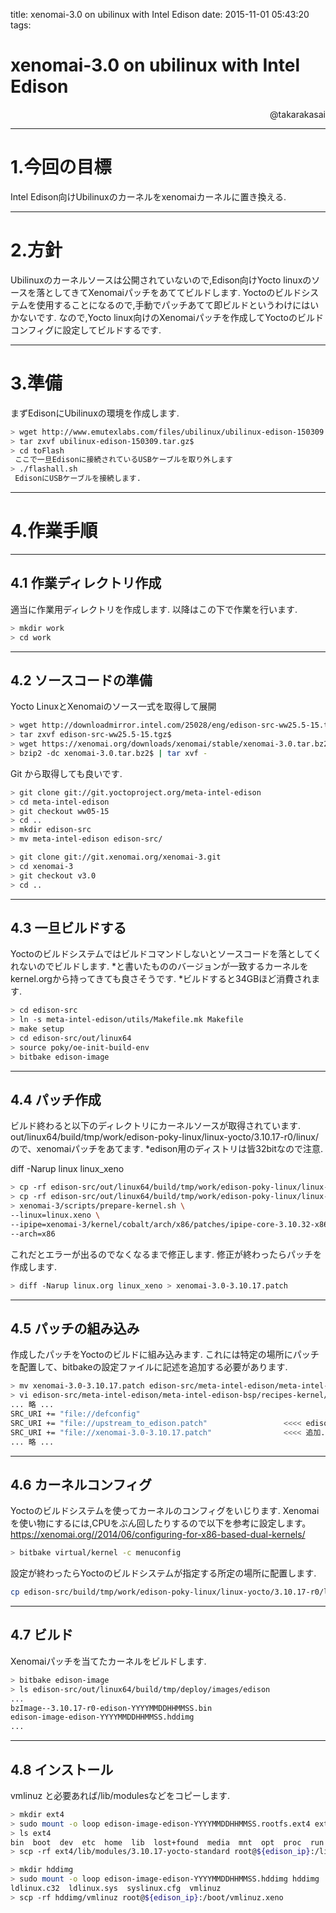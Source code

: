 title: xenomai-3.0 on ubilinux with Intel Edison
date: 2015-11-01 05:43:20
tags:

# xenomai-3.0 on ubilinux with Intel Edison

<div style="text-align: right;">
@takarakasai
</div>

---


# 1.今回の目標

Intel Edison向けUbilinuxのカーネルをxenomaiカーネルに置き換える.

---

# 2.方針

Ubilinuxのカーネルソースは公開されていないので,Edison向けYocto linuxのソースを落としてきてXenomaiパッチをあててビルドします.
Yoctoのビルドシステムを使用することになるので,手動でパッチあてて即ビルドというわけにはいかないです.
なので,Yocto linux向けのXenomaiパッチを作成してYoctoのビルドコンフィグに設定してビルドするです.

---

# 3.準備

まずEdisonにUbilinuxの環境を作成します.

```bash
> wget http://www.emutexlabs.com/files/ubilinux/ubilinux-edison-150309.tar.gz
> tar zxvf ubilinux-edison-150309.tar.gz$
> cd toFlash
 ここで一旦Edisonに接続されているUSBケーブルを取り外します
> ./flashall.sh
 EdisonにUSBケーブルを接続します.
```

---

# 4.作業手順

---

## 4.1 作業ディレクトリ作成

適当に作業用ディレクトリを作成します.
以降はこの下で作業を行います.

```bash
> mkdir work
> cd work
```

---

## 4.2 ソースコードの準備

Yocto LinuxとXenomaiのソース一式を取得して展開

```bash
> wget http://downloadmirror.intel.com/25028/eng/edison-src-ww25.5-15.tgz
> tar zxvf edison-src-ww25.5-15.tgz$
> wget https://xenomai.org/downloads/xenomai/stable/xenomai-3.0.tar.bz2
> bzip2 -dc xenomai-3.0.tar.bz2$ | tar xvf -
```

Git から取得しても良いです.

```bash
> git clone git://git.yoctoproject.org/meta-intel-edison
> cd meta-intel-edison
> git checkout ww05-15
> cd ..
> mkdir edison-src
> mv meta-intel-edison edison-src/

> git clone git://git.xenomai.org/xenomai-3.git
> cd xenomai-3
> git checkout v3.0
> cd ..
```

---

## 4.3 一旦ビルドする

Yoctoのビルドシステムではビルドコマンドしないとソースコードを落としてくれないのでビルドします.
*と書いたもののバージョンが一致するカーネルをkernel.orgから持ってきても良さそうです.
*ビルドすると34GBほど消費されます.

```bash
> cd edison-src
> ln -s meta-intel-edison/utils/Makefile.mk Makefile
> make setup
> cd edison-src/out/linux64
> source poky/oe-init-build-env
> bitbake edison-image
```

---

## 4.4 パッチ作成

ビルド終わると以下のディレクトリにカーネルソースが取得されています.
out/linux64/build/tmp/work/edison-poky-linux/linux-yocto/3.10.17-r0/linux/
ので、xenomaiパッチをあてます.
*edison用のディストリは皆32bitなので注意.

diff -Narup linux linux_xeno

```bash
> cp -rf edison-src/out/linux64/build/tmp/work/edison-poky-linux/linux-yocto/3.10.17-r0/linux/ ./linux.org
> cp -rf edison-src/out/linux64/build/tmp/work/edison-poky-linux/linux-yocto/3.10.17-r0/linux/ ./linux.xeno
> xenomai-3/scripts/prepare-kernel.sh \
--linux=linux.xeno \
--ipipe=xenomai-3/kernel/cobalt/arch/x86/patches/ipipe-core-3.10.32-x86-6.patch \
--arch=x86
```

これだとエラーが出るのでなくなるまで修正します.
修正が終わったらパッチを作成します.

```bash
> diff -Narup linux.org linux_xeno > xenomai-3.0-3.10.17.patch
```
---

## 4.5 パッチの組み込み
作成したパッチをYoctoのビルドに組み込みます.
これには特定の場所にパッチを配置して、bitbakeの設定ファイルに記述を追加する必要があります.

```bash
> mv xenomai-3.0-3.10.17.patch edison-src/meta-intel-edison/meta-intel-edison-bsp/recipes-kernel/linux/files/
> vi edison-src/meta-intel-edison/meta-intel-edison-bsp/recipes-kernel/linux/linux-yocto_3.10.bbappend
... 略 ...
SRC_URI += "file://defconfig"
SRC_URI += "file://upstream_to_edison.patch"                 <<<< edison向けのパッチ
SRC_URI += "file://xenomai-3.0-3.10.17.patch"                <<<< 追加.xenomaiパッチ
... 略 ...
```

---

## 4.6 カーネルコンフィグ

Yoctoのビルドシステムを使ってカーネルのコンフィグをいじります.
Xenomaiを使い物にするには,CPUをぶん回したりするので以下を参考に設定します。
https://xenomai.org//2014/06/configuring-for-x86-based-dual-kernels/

```bash
> bitbake virtual/kernel -c menuconfig
```

設定が終わったらYoctoのビルドシステムが指定する所定の場所に配置します.

```bash
cp edison-src/build/tmp/work/edison-poky-linux/linux-yocto/3.10.17-r0/linux-edison-standard-build/.config ../../../meta-intel-edison/meta-intel-edison-bsp/recipes-kernel/linux/files/defconfig
```

---

## 4.7 ビルド

Xenomaiパッチを当てたカーネルをビルドします.

```bash
> bitbake edison-image
> ls edison-src/out/linux64/build/tmp/deploy/images/edison
...
bzImage--3.10.17-r0-edison-YYYYMMDDHHMMSS.bin
edison-image-edison-YYYYMMDDHHMMSS.hddimg
...
```

---

## 4.8 インストール

vmlinuz と必要あれば/lib/modulesなどをコピーします.

```bash
> mkdir ext4
> sudo mount -o loop edison-image-edison-YYYYMMDDHHMMSS.rootfs.ext4 ext4
> ls ext4
bin  boot  dev  etc  home  lib  lost+found  media  mnt  opt  proc  run  sbin  sketch  sys  tmp  usr  var
> scp -rf ext4/lib/modules/3.10.17-yocto-standard root@${edison_ip}:/lib/modules/

> mkdir hddimg
> sudo mount -o loop edison-image-edison-YYYYMMDDHHMMSS.hddimg hddimg
ldlinux.c32  ldlinux.sys  syslinux.cfg  vmlinuz
> scp -rf hddimg/vmlinuz root@${edison_ip}:/boot/vmlinuz.xeno
```

